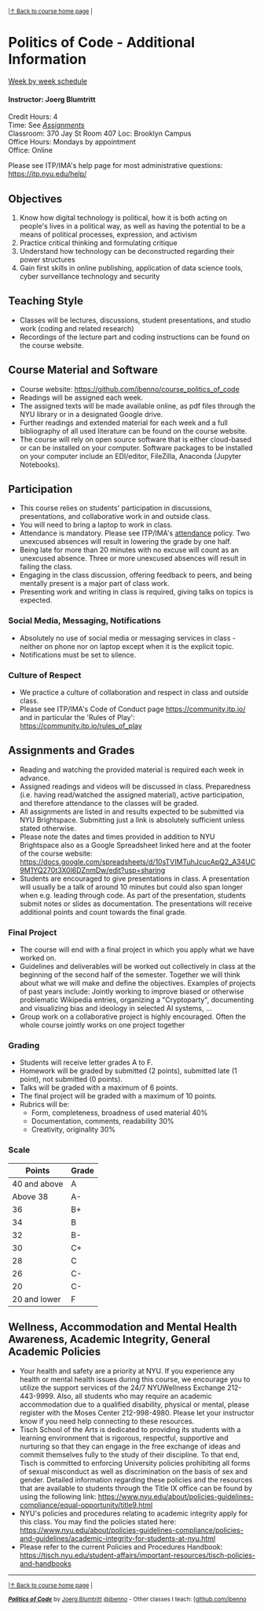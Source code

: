 <sup>|[&uarr; Back to course home page](/README.md) |</sup>
# Politics of Code - Additional Information

[Week by week schedule](/README.md/#schedule)

#### Instructor: Joerg Blumtritt

Credit Hours: 4   
Time: See [_Assignments_](#assignments)  
Classroom: 370 Jay St Room 407 Loc: Brooklyn Campus  
Office Hours: Mondays by appointment  
Office: Online 

Please see ITP/IMA's help page for most administrative questions:
https://itp.nyu.edu/help/

## Objectives

1. Know how digital technology is political, how it is both acting on people's lives in a political way, as well as having the potential to be a means of political processes, expression, and activism
2. Practice critical thinking and formulating critique
3. Understand how technology can be deconstructed regarding their power structures
4. Gain first skills in online publishing, application of data science tools, cyber surveillance technology and security

## Teaching Style

- Classes will be lectures, discussions, student presentations, and studio work (coding and related research)
- Recordings of the lecture part and coding instructions can be found on the course website.

## Course Material and Software

- Course website: <https://github.com/jbenno/course_politics_of_code>
- Readings will be assigned each week.
- The assigned texts will be made available online, as pdf files through the NYU library or in a designated Google drive.
- Further readings and extended material for each week and a full bibliography of all used literature can be found on the course website.
- The course will rely on open source software that is either cloud-based or can be installed on your computer. Software packages to be installed on your computer include an EDI/editor, FileZilla, Anaconda (Jupyter Notebooks).

## Participation

- This course relies on students' participation in discussions, presentations, and collaborative work in and outside class.
- You will need to bring a laptop to work in class.
- Attendance is mandatory. Please see ITP/IMA's [attendance](https://itp.nyu.edu/help/itp-ima-class-attendance-policy/) policy. Two unexcused absences will result in lowering the grade by one half.
- Being late for more than 20 minutes with no excuse will count as an unexcused absence. Three or more unexcused absences will result in failing the class.
- Engaging in the class discussion, offering feedback to peers, and being mentally present is a major part of class work.
- Presenting work and writing in class is required, giving talks on topics is expected.

### Social Media, Messaging, Notifications

- Absolutely no use of social media or messaging services in class - neither on phone nor on laptop except when it is the explicit topic.
- Notifications must be set to silence.

### Culture of Respect

- We practice a culture of collaboration and respect in class and outside class.
- Please see ITP/IMA's Code of Conduct page <https://community.itp.io/> and in particular the 'Rules of Play': <https://community.itp.io/rules_of_play>

## Assignments and Grades

- Reading and watching the provided material is required each week in advance.
- Assigned readings and videos will be discussed in class. Preparedness (i.e. having read/watched the assigned material), active participation, and therefore attendance to the classes will be graded.
- All assignments are listed in and results expected to be submitted via NYU Brightspace. Submitting just a link is absolutely sufficient unless stated otherwise.
- Please note the dates and times provided in addition to NYU Brightspace also as a Google Spreadsheet linked here and at the footer of the course website: <https://docs.google.com/spreadsheets/d/10sTVIMTuhJcucApQ2_A34UC9M1YQ270t3X0l6DZnmDw/edit?usp=sharing>
- Students are encouraged to give presentations in class. A presentation will usually be a talk of around 10 minutes but could also span longer when e.g. leading through code. As part of the presentation, students submit notes or slides as documentation. The presentations will receive additional points and count towards the final grade.

### Final Project

- The course will end with a final project in which you apply what we have worked on.
- Guidelines and deliverables will be worked out collectively in class at the beginning of the second half of the semester. Together we will think about what we will make and define the objectives. Examples of projects of past years include: Jointly working to improve biased or otherwise problematic Wikipedia entries, organizing a "Cryptoparty", documenting and visualizing bias and ideology in selected AI systems, …
- Group work on a collaborative project is highly encouraged. Often the whole course jointly works on one project together

### Grading

- Students will receive letter grades A to F.
- Homework will be graded by submitted (2 points), submitted late (1 point), not submitted (0 points).
- Talks will be graded with a maximum of 6 points.
- The final project will be graded with a maximum of 10 points.
- Rubrics will be:
  - Form, completeness, broadness of used material 40%
  - Documentation, comments, readability 30%
  - Creativity, originality 30%

### Scale

| **Points** | **Grade** |
| --- | --- |
| 40 and above | A   |
| Above 38 | A-  |
| 36  | B+  |
| 34  | B   |
| 32  | B-  |
| 30  | C+  |
| 28  | C   |
| 26  | C-  |
| 20  | C-  |
| 20 and lower | F   |

## Wellness, Accommodation and Mental Health Awareness, Academic Integrity, General Academic Policies

- Your health and safety are a priority at NYU. If you experience any health or mental health issues during this course, we encourage you to utilize the support services of the 24/7 NYUWellness Exchange 212-443-9999. Also, all students who may require an academic accommodation due to a qualified disability, physical or mental, please register with the Moses Center 212-998-4980. Please let your instructor know if you need help connecting to these resources.
- Tisch School of the Arts is dedicated to providing its students with a learning environment that is rigorous, respectful, supportive and nurturing so that they can engage in the free exchange of ideas and commit themselves fully to the study of their discipline. To that end, Tisch is committed to enforcing University policies prohibiting all forms of sexual misconduct as well as discrimination on the basis of sex and gender. Detailed information regarding these policies and the resources that are available to students through the Title IX office can be found by using the following link: <https://www.nyu.edu/about/policies-guidelines-compliance/equal-opportunity/title9.html>
- NYU's policies and procedures relating to academic integrity apply for this class. You may find the policies stated here: <https://www.nyu.edu/about/policies-guidelines-compliance/policies-and-guidelines/academic-integrity-for-students-at-nyu.html>
- Please refer to the current Policies and Procedures Handbook: <https://tisch.nyu.edu/student-affairs/important-resources/tisch-policies-and-handbooks>
  
***
<sup>|[&uarr; Back to course home page](/README.md) |</sup>

<sup> ***[Politics of Code](/README.md)*** by [Joerg Blumtritt](https://jbenno.net) [@jbenno](https://twitter.com/jbenno) - Other classes I teach: [[github.com/jbenno](https://github.com/jbenno/teaching/)</sup>

